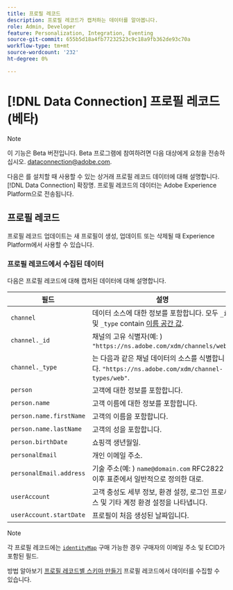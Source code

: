 ```yaml
---
title: 프로필 레코드
description: 프로필 레코드가 캡처하는 데이터를 알아봅니다.
role: Admin, Developer
feature: Personalization, Integration, Eventing
source-git-commit: 655b5d18a4fb77232523c9c18a9fb362de93c70a
workflow-type: tm+mt
source-wordcount: '232'
ht-degree: 0%

---
```


# [!DNL Data Connection] 프로필 레코드(베타)

>[!NOTE]
>
>이 기능은 Beta 버전입니다. Beta 프로그램에 참여하려면 다음 대상에게 요청을 전송하십시오. [dataconnection@adobe.com](mailto:dataconnection@adobe.com).

다음은 를 설치할 때 사용할 수 있는 상거래 프로필 레코드 데이터에 대해 설명합니다. [!DNL Data Connection] 확장명. 프로필 레코드의 데이터는 Adobe Experience Platform으로 전송됩니다.

## 프로필 레코드

프로필 레코드 업데이트는 새 프로필이 생성, 업데이트 또는 삭제될 때 Experience Platform에서 사용할 수 있습니다.

### 프로필 레코드에서 수집된 데이터

다음은 프로필 레코드에 대해 캡처된 데이터에 대해 설명합니다.

| 필드 | 설명 |
|---|---|
| `channel` | 데이터 소스에 대한 정보를 포함합니다. 모두 `_id` 및 `_type` contain [이름 공간 값](https://experienceleague.adobe.com/docs/experience-platform/xdm/schema/namespaces.html). |
| `channel._id` | 채널의 고유 식별자(예: ) `"https://ns.adobe.com/xdm/channels/web"`. |
| `channel._type` | 는 다음과 같은 채널 데이터의 소스를 식별합니다. `"https://ns.adobe.com/xdm/channel-types/web"`. |
| `person` | 고객에 대한 정보를 포함합니다. |
| `person.name` | 고객 이름에 대한 정보를 포함합니다. |
| `person.name.firstName` | 고객의 이름을 포함합니다. |
| `person.name.lastName` | 고객의 성을 포함합니다. |
| `person.birthDate` | 쇼핑객 생년월일. |
| `personalEmail` | 개인 이메일 주소. |
| `personalEmail.address` | 기술 주소(예: ) `name@domain.com` RFC2822 및 이후 표준에서 일반적으로 정의한 대로. |
| `userAccount` | 고객 충성도 세부 정보, 환경 설정, 로그인 프로세스 및 기타 계정 환경 설정을 나타냅니다. |
| `userAccount.startDate` | 프로필이 처음 생성된 날짜입니다. |

>[!NOTE]
>
>각 프로필 레코드에는 [`identityMap`](https://experienceleague.adobe.com/docs/experience-platform/xdm/field-groups/profile/identitymap.html) 구매 가능한 경우 구매자의 이메일 주소 및 ECID가 포함된 필드.

방법 알아보기 [프로필 레코드별 스키마 만들기](profile-data.md) 프로필 레코드에서 데이터를 수집할 수 있습니다.

